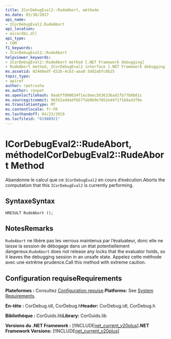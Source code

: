 ```yaml
---
title: ICorDebugEval2::RudeAbort, méthode
ms.date: 03/30/2017
api_name:
- ICorDebugEval2.RudeAbort
api_location:
- mscordbi.dll
api_type:
- COM
f1_keywords:
- ICorDebugEval2::RudeAbort
helpviewer_keywords:
- ICorDebugEval2::RudeAbort method [.NET Framework debugging]
- RudeAbort method, ICorDebugEval2 interface [.NET Framework debugging]
ms.assetid: 02468edf-d32b-4cb3-aaa8-3dd2abfc8b25
topic_type:
- apiref
author: rpetrusha
ms.author: ronpet
ms.openlocfilehash: 0aabff090634f1ecdeec5636336ad1fb77b8b81c
ms.sourcegitcommit: 9b552addadfb57fab0b9e7852ed4f1f1b8a42f8e
ms.translationtype: MT
ms.contentlocale: fr-FR
ms.lasthandoff: 04/23/2019
ms.locfileid: "61988921"
---
```

# <a name="icordebugeval2rudeabort-method"></a><span data-ttu-id="dfa83-102">ICorDebugEval2::RudeAbort, méthode</span><span class="sxs-lookup"><span data-stu-id="dfa83-102">ICorDebugEval2::RudeAbort Method</span></span>
<span data-ttu-id="dfa83-103">Abandonne le calcul que ce `ICorDebugEval2` en cours d’exécution.</span><span class="sxs-lookup"><span data-stu-id="dfa83-103">Aborts the computation that this `ICorDebugEval2` is currently performing.</span></span>  
  
## <a name="syntax"></a><span data-ttu-id="dfa83-104">Syntaxe</span><span class="sxs-lookup"><span data-stu-id="dfa83-104">Syntax</span></span>  
  
```  
HRESULT RudeAbort ();  
```  
  
## <a name="remarks"></a><span data-ttu-id="dfa83-105">Notes</span><span class="sxs-lookup"><span data-stu-id="dfa83-105">Remarks</span></span>  
 <span data-ttu-id="dfa83-106">`RudeAbort` ne libère pas les verrous maintenus par l’évaluateur, donc elle ne laisse la session de débogage dans un état potentiellement dangereux.</span><span class="sxs-lookup"><span data-stu-id="dfa83-106">`RudeAbort` does not release any locks that the evaluator holds, so it leaves the debugging session in an unsafe state.</span></span> <span data-ttu-id="dfa83-107">Appelez cette méthode avec une extrême prudence.</span><span class="sxs-lookup"><span data-stu-id="dfa83-107">Call this method with extreme caution.</span></span>  
  
## <a name="requirements"></a><span data-ttu-id="dfa83-108">Configuration requise</span><span class="sxs-lookup"><span data-stu-id="dfa83-108">Requirements</span></span>  
 <span data-ttu-id="dfa83-109">**Plateformes :** Consultez [Configuration requise](../../../../docs/framework/get-started/system-requirements.md).</span><span class="sxs-lookup"><span data-stu-id="dfa83-109">**Platforms:** See [System Requirements](../../../../docs/framework/get-started/system-requirements.md).</span></span>  
  
 <span data-ttu-id="dfa83-110">**En-tête :** CorDebug.idl, CorDebug.h</span><span class="sxs-lookup"><span data-stu-id="dfa83-110">**Header:** CorDebug.idl, CorDebug.h</span></span>  
  
 <span data-ttu-id="dfa83-111">**Bibliothèque :** CorGuids.lib</span><span class="sxs-lookup"><span data-stu-id="dfa83-111">**Library:** CorGuids.lib</span></span>  
  
 <span data-ttu-id="dfa83-112">**Versions du .NET Framework :** [!INCLUDE[net_current_v20plus](../../../../includes/net-current-v20plus-md.md)]</span><span class="sxs-lookup"><span data-stu-id="dfa83-112">**.NET Framework Versions:** [!INCLUDE[net_current_v20plus](../../../../includes/net-current-v20plus-md.md)]</span></span>
